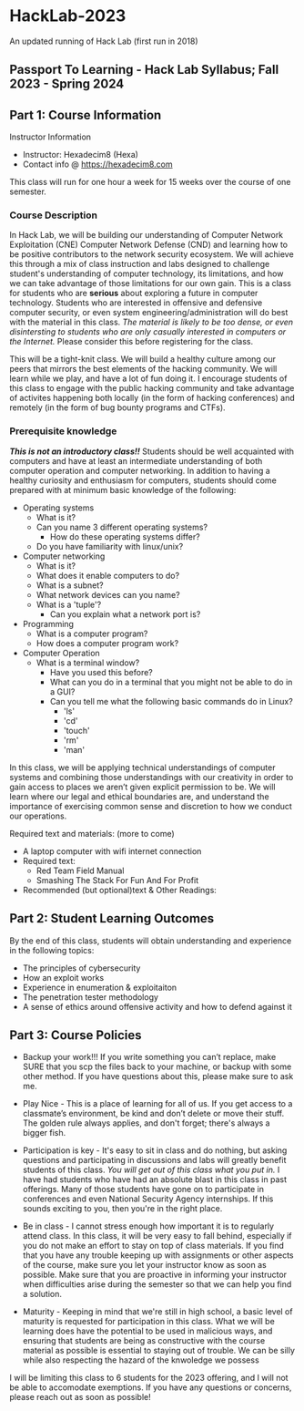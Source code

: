 # HackLab-2023
An updated running of Hack Lab (first run in 2018)

## Passport To Learning - Hack Lab Syllabus; Fall 2023 - Spring 2024

## Part 1: Course Information

Instructor Information
* Instructor: Hexadecim8 (Hexa)
* Contact info @ https://hexadecim8.com

This class will run for one hour a week for 15 weeks over the course of one semester.

### Course Description

In Hack Lab, we will be building our understanding of Computer Network Exploitation (CNE) Computer Network Defense (CND) and learning how to be positive contributors to the network security ecosystem. We will achieve this through a mix of class instruction and labs designed to challenge student's understanding of computer technology, its limitations, and how we can take
advantage of those limitations for our own gain. This is a class for students who are **serious** about exploring a future in computer technology. Students who are interested in offensive
and defensive computer security, or even system engineering/administration will do best with the material in this class. _The material is likely to be too dense, or even disintersting to
students who are only casually interested in computers or the Internet._ Please consider this before registering for the class. 

This will be a tight-knit class. We will build a healthy culture among our peers that mirrors the best elements of the hacking community. We will learn while we play, and have a lot of fun doing it. I encourage students of this class to engage with the public hacking community and take advantage of activites happening both locally (in the form of hacking conferences) and remotely (in the form of bug bounty programs and CTFs). 


### Prerequisite knowledge

***This is not an introductory class!!*** Students should be well acquainted with computers and have at least an intermediate understanding of both computer operation and computer networking.
In addition to having a healthy curiosity and enthusiasm for computers, students should come prepared with at minimum basic knowledge of the following:
* Operating systems
   * What is it?
   * Can you name 3 different operating systems?
      * How do these operating systems differ?
   * Do you have familiarity with linux/unix?
* Computer networking
   * What is it?
   * What does it enable computers to do?
   * What is a subnet?
   * What network devices can you name?
   * What is a 'tuple'?
      * Can you explain what a network port is?
* Programming
   * What is a computer program?
   * How does a computer program work?
* Computer Operation
   * What is a terminal window?
      * Have you used this before?
      * What can you do in a terminal that you might not be able to do in a GUI?
      * Can you tell me what the following basic commands do in Linux?
         * 'ls'
         * 'cd'
         * 'touch'
         * 'rm'
         * 'man'

In this class, we will be applying technical understandings of computer systems and combining those understandings with our creativity in order to gain access to places we aren’t given explicit permission to be. We will learn where our legal and ethical boundaries are, and understand the importance of exercising common sense and discretion to how we conduct our operations.

Required text and materials: (more to come)
* A laptop computer with wifi internet connection
* Required text:
   * Red Team Field Manual
   * Smashing The Stack For Fun And For Profit
* Recommended (but optional)text & Other Readings:


## Part 2: Student Learning Outcomes

By the end of this class, students will obtain understanding and experience in the following topics:
* The principles of cybersecurity
* How an exploit works
* Experience in enumeration & exploitaiton
* The penetration tester methodology
* A sense of ethics around offensive activity and how to defend against it

## Part 3: Course Policies

* Backup your work!!! If you write something you can’t replace, make SURE that you scp the files back to your machine, or backup with some other method. If you have questions about this, please make sure to ask me.

* Play Nice - This is a place of learning for all of us. If you get access to a classmate’s environment, be kind and don’t delete or move their stuff. The golden rule always applies, and don't forget; there's always a bigger fish.

* Participation is key - It's easy to sit in class and do nothing, but asking questions and participating in discussions and labs will greatly benefit students of this class. _You will get out of this class what you put in._ I have had students who have had an absolute blast in this class in past offerings. Many of those students have gone on to participate in conferences and even National Security Agency internships. If this sounds exciting to you, then you're in the right place.

* Be in class - I cannot stress enough how important it is to regularly attend class. In this class, it will be very easy to fall behind, especially if you do not make an effort to stay on top
of class materials. If you find that you have any trouble keeping up with assignments or other aspects of the course, make sure you let your instructor know as soon as possible. Make sure that you are proactive in informing your instructor when difficulties arise during the semester so that we can help you find a solution.

* Maturity - Keeping in mind that we're still in high school, a basic level of maturity is requested for participation in this class. What we will be learning does have the potential to be used in malicious ways, and ensuring that students are being as constructive with the course material as possible is essential to staying out of trouble. We can be silly while also respecting the hazard of the knwoledge we possess 

I will be limiting this class to 6 students for the 2023 offering, and I will not be able to accomodate exemptions. If you have any questions or concerns, please reach out as soon as possible!